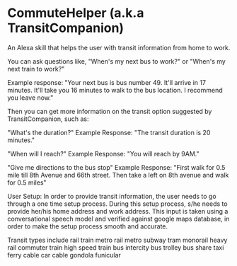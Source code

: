 # CommuteHelper (a.k.a TransitCompanion)

An Alexa skill that helps the user with transit information from home to work.

You can ask questions like,
"When's my next bus to work?" or "When's my next train to work?"

Example response: "Your next bus is bus number 49. It'll arrive in 17 minutes. It'll take you 
16 minutes to walk to the bus location. I recommend you leave now."

Then you can get more information on the transit option suggested by TransitCompanion, such as:

"What's the duration?"
Example Response: "The transit duration is 20 minutes."

"When will I reach?"
Example Response: "You will reach by 9AM."

"Give me directions to the bus stop"
Example Response: "First walk for 0.5 mile till 8th Avenue and 66th street. 
Then take a left on 8th avenue and walk for 0.5 miles"


User Setup:
In order to provide transit information, the user needs to go through a one time setup process.
During this setup process, s/he needs to provide her/his home address and work address.
This input is taken using a conversational speech model and verified against google maps database, in order
to make the setup process smooth and accurate.

Transit types include 
rail
train
metro rail
metro
subway
tram
monorail
heavy rail
commuter train
high speed train
bus
intercity bus
trolley bus
share taxi
ferry
cable car
cable
gondola
funicular
